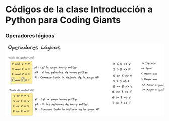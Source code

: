 # Códigos de la clase Introducción a Python para Coding Giants

### Operadores lógicos

![alt text](image-1.png)

